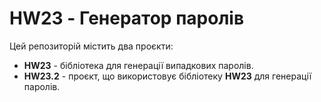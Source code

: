 # HW23 - Генератор паролів

Цей репозиторій містить два проєкти:

- **HW23** - бібліотека для генерації випадкових паролів.
- **HW23.2** - проєкт, що використовує бібліотеку **HW23** для генерації паролів.

